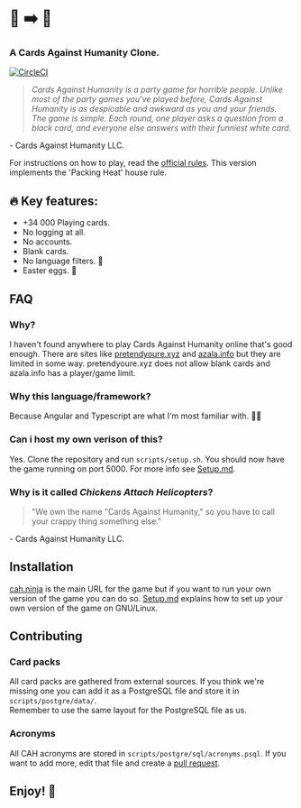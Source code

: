 # :chicken: :arrow_right: :helicopter:
### A Cards Against Humanity Clone.
[![CircleCI](https://circleci.com/gh/olback/cah.svg?style=svg)](https://circleci.com/gh/olback/cah)
> _Cards Against Humanity is a party game for horrible people. Unlike most of the party games you've played before, Cards Against Humanity is as despicable and awkward as you and your friends._
> _The game is simple. Each round, one player asks a question from a black card, and everyone else answers with their funniest white card._

\- Cards Against Humanity LLC.

For instructions on how to play, read the [official rules](https://s3.amazonaws.com/cah/CAH_Rules.pdf).
This version implements the 'Packing Heat' house rule.

## :fire: Key features:

-   +34 000 Playing cards.
-   No logging at all.
-   No accounts.
-   Blank cards.
-   No language filters. :underage:
-   Easter eggs. :egg:

## FAQ

### Why?

I haven't found anywhere to play Cards Against Humanity online that's good enough. There are sites like [pretendyoure.xyz](https://pretendyoure.xyz/zy/) and [azala.info](https://azala.info/static/index.html) but they are limited in some way. pretendyoure.xyz does not allow blank cards and azala.info has a player/game limit.

### Why this language/framework?

Because Angular and Typescript are what I'm most familiar with. :man_shrugging:

### Can i host my own verison of this?

Yes. Clone the repository and run `scripts/setup.sh`.
You should now have the game running on port 5000. For more info see [Setup.md](setup.md).

### Why is it called _Chickens Attach Helicopters_?

> "We own the name "Cards Against Humanity," so you have to call your crappy thing something else."

\- Cards Against Humanity LLC.

## Installation

[cah.ninja](https://cah.ninja/) is the main URL for the game but if you want to run your own version of the game you can do so.
[Setup.md](Setup.md) explains how to set up your own version of the game on GNU/Linux.

## Contributing

### Card packs

All card packs are gathered from external sources.
If you think we're missing one you can add it as a PostgreSQL file and store it in `scripts/postgre/data/`.  
Remember to use the same layout for the PostgreSQL file as us.

### Acronyms

All CAH acronyms are stored in `scripts/postgre/sql/acronyms.psql`.
If you want to add more, edit that file and create a [pull request](https://github.com/olback/cah/pulls).

## Enjoy! :tada:
